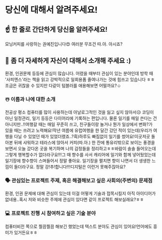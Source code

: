 # 당신에 대해서 알려주세요!

## ☝️ 한 줄로 간단하게 당신을 알려주세요!
모닝커피를 사랑하는 권예진입니다:heart_eyes: 여러분 무조건 따.아. 아시죠?
## 🙌 좀 더 자세하게 자신이 대해서 소개해 주세요 :)
환경, 인권문제 등등에 관심이 많습니다. 어렸을 때부터 관심이 있는 분야인데 방학 때 '사피엔스'라는 책을 읽고 강박적으로 일회용품 줄여나가는 것에 힘쓰고 있습니다
ㅎㅎ조금은 귀찮을 수 있지만 다같이 텀블러를 애용해보면 어떨까요?:relaxed:
### ☃️ 이름과 나에 대한 소개
전공상 평소 컴퓨터를 많이 사용하는데 아날로그적인 것을 잃고 싶지 않아서:disappointed_relieved: 코딩이 아닌 일정관리, 일기 등등은 다이어리에 기록하는 편입니다. 물론 일기를 매일 쓴다는 건 아니지만..!!여행갈 때는 매일 꾸준히 쓰고, 친구들이랑 놀거나 뭔가 일상에서 변화?가 있을 때는 쓰려고 노력해요!작년 여름에 유럽여행을 한 달간 갔던 적이 있는데(우리가 여행을 다닐 수 있었던 때가 있었더랬죠..?흑)하루도 빠짐없이 일기를 썼어요!이곳저곳 돌아본 뒤에 샤워하고 테라스에 앉아서 커피(따.아.) 한 잔에 통유리밖으로 보이는 풍경을 보면서 오늘 갔다온 곳을 복기하며 나의 감정들을 정리하고ㅎㅎ바람이 솔솔 들어오는데 그렇게 행복할수가 없더라구요!!!그 때 향수를 사서 캐리어에 일기와 함께 넣어뒀었는데 일기장에 향수향이 스며들어서 정말 좋아요. 일기장을 펼치면 향이 나면서 더 생생한 느낌이 들더라구요. 정말 강!추!합니다!!!디지털은 이런거 못해주잖아요?
### 🗣 관심있는 프로젝트 주제, 혹은 해결해보고 싶은 사회의(주변의) 문제점
환경, 인권 문제에 대해 관심이 있는데 이걸 어떻게 기술과 접목시킬지 아직 아이디어가 없네용..혹시 저와 비슷한 주제에 관심이 있다면 같이 프로젝트 해보실래요?ㅎㅎ
### 💻 프로젝트 진행 시 참여하고 싶은 기술 분야
컴퓨터비전 쪽으로 찔끔찔끔 해보긴 했었는데 텍스트 분야도 관심이 있어요!언어에도 흥미가 있거든요ㅎㅎ
